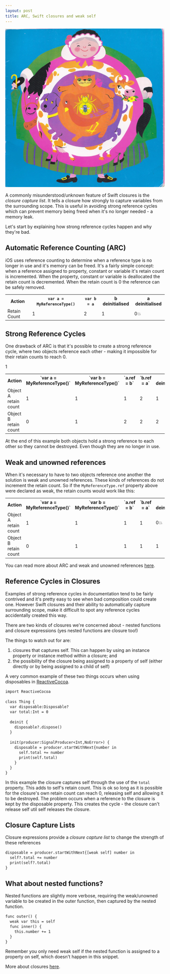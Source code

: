 ```yaml
---
layout: post
title: ARC, Swift closures and weak self
---
```

<img src="/images/fulls/swallowed_a_fly.jpg" class="fit image">

A commonly misunderstood/unknown feature of Swift closures is the *closure capture list*. It tells a closure how strongly to capture variables from the surrounding scope. This is useful in avoiding strong reference cycles which can prevent memory being freed when it's no longer needed - a memory leak.

Let's start by explaining how strong reference cycles happen and why they're bad.

Automatic Reference Counting (ARC)
----------------------------------
iOS uses reference counting to determine when a reference type is no longer in use and it's memory can be freed.
It's a fairly simple concept: when a reference assigned to property, constant or variable it's retain count is incremented.
When the property, constant or variable is deallocated the retain count is decremented.
When the retain count is 0 the reference can be safely removed.

<table>
<tr>
<th>Action</th>
<th><code>var a = MyReferenceType()</code></th>
<th><code>var b = a</code></th>
<th>b deinitialised</th>
<th>a deinitialised</th>
</tr>
<tr>
<td>Retain Count</td>
<td>1</td>
<td>2</td>
<td>1</td>
<td>0💥</td>
</tr>
</table>

Strong Reference Cycles
-----------------------
One drawback of ARC is that it's possible to create a strong reference cycle, where two objects reference each other - making it impossible for their retain counts to reach 0.

<table>
<tr>
<th>Action</th>
<th>`var a = MyReferenceType()`</th>
<th>`var b = MyReferenceType()`</th>
<th>`a.ref = b`</th>
<th>`b.ref = a`</th>
<th>a deinitialised</th>
<th>b deinitialised</th>
</tr>
<tr>
<td>Object A retain count</td>
<td>1</td>
<td>1</td>
<td>1</td>
<td>2</td>
<td>1</td>
</td>1</td>
</tr>
<tr>
<td>Object B retain count</td>
<td>0</td>
<td>1</td>
<td>2</td>
<td>2</td>
<td>2</td>
<td>1</td>
</tr>
</table>

At the end of this example both objects hold a strong reference to each other so they cannot be destroyed. Even though they are no longer in use.

Weak and unowned references
---------------------------
When it's necessary to have to two objects reference one another the solution is weak and unowned references. These kinds of references do not increment the retain count. So if the `MyReferenceType.ref` property above were declared as weak, the retain counts would work like this:
<table>
<tr>
<th>Action</th>
<th>`var a = MyReferenceType()`</th>
<th>`var b = MyReferenceType()`</th>
<th>`a.ref = b`</th>
<th>`b.ref = a`</th>
<th>a deinitialised</th>
<th>b deinitialised</th>
</tr>
<tr>
<td>Object A retain count</td>
<td>1</td>
<td>1</td>
<td>1</td>
<td>1</td>
<td>0💥</td>
</td></td>
</tr>
<tr>
<td>Object B retain count</td>
<td>0</td>
<td>1</td>
<td>1</td>
<td>1</td>
<td>1</td>
<td>0💥</td>
</tr>
</table>

You can read more about ARC and weak and unowned references [here](https://developer.apple.com/library/ios/documentation/Swift/Conceptual/Swift_Programming_Language/AutomaticReferenceCounting.html).

Reference Cycles in Closures
----------------------------
Examples of strong reference cycles in documentation tend to be fairly contrived and it's pretty easy to see when bad composition could create one. However Swift closures and their ability to automatically capture surrounding scope, make it difficult to spot any reference cycles accidentally created this way.

There are two kinds of closures we're concerned about - nested functions and closure expressions (yes nested functions are closure too!)

The things to watch out for are:

1. closures that captures self. This can happen by using an instance property or instance method within a closure; and
2. the possibility of the closure being assigned to a property of self (either directly or by being assigned to a child of self)

A very common example of these two things occurs when using disposables in [ReactiveCocoa](https://github.com/ReactiveCocoa/ReactiveCocoa).

    import ReactiveCocoa

    class Thing {
      var disposable:Disposable?
      var total:Int = 0

      deinit {
        disposable?.dispose()
      }

      init(producer:SignalProducer<Int,NoError>) {
        disposable = producer.startWithNext{number in
          self.total += number
          print(self.total)
        }
      }
    }

In this example the closure captures self through the use of the `total` property. This adds to self's retain count.
This is ok so long as it is possible for the closure's own retain count can reach 0, releasing self and allowing it to be destroyed.
The problem occurs when a reference to the closure is kept by the disposable property.
This creates the cycle - the closure can't release self util self releases the closure.

Closure Capture Lists
---------------------------
Closure expressions provide a *closure capture list* to change the strength of these references

    disposable = producer.startWithNext{[weak self] number in
      self?.total += number
      print(self?.total)
    }

What about nested functions?
----------------------------
Nested functions are slightly more verbose, requiring the weak/unowned variable to be created in the outer function, then captured by the nested function.

    func outer() {
      weak var this = self
      func inner() {
        this.number += 1
      }
    }

Remember you only need weak self if the nested function is assigned to a property on self, which doesn't happen in this snippet.


More about closures [here](https://developer.apple.com/library/ios/documentation/Swift/Conceptual/Swift_Programming_Language/Closures.html).
